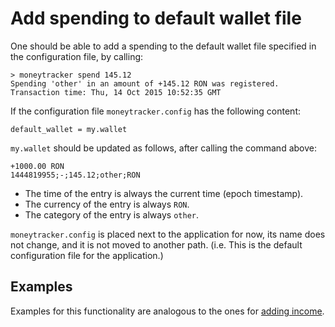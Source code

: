 Add spending to default wallet file
===================================

One should be able to add a spending to the default wallet file specified in the
configuration file, by calling:

```
> moneytracker spend 145.12
Spending 'other' in an amount of +145.12 RON was registered.
Transaction time: Thu, 14 Oct 2015 10:52:35 GMT
```

If the configuration file `moneytracker.config` has the following content:
```
default_wallet = my.wallet

```

`my.wallet` should be updated as follows, after calling the command above:
```
+1000.00 RON
1444819955;-;145.12;other;RON
```

- The time of the entry is always the current time (epoch timestamp).
- The currency of the entry is always `RON`.
- The category of the entry is always `other`.

`moneytracker.config` is placed next to the application for now, its name does
not change, and it is not moved to another path. (i.e. This is the default
configuration file for the application.)

Examples
--------

Examples for this functionality are analogous to the ones for [adding income](/02_add_income.md).
